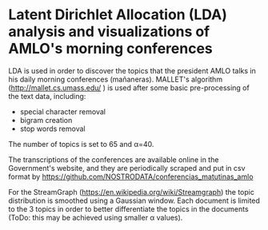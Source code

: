 # Latent Dirichlet Allocation (LDA) analysis and visualizations of AMLO's morning conferences

LDA is used in order to discover the topics that the president AMLO talks in his daily morning conferences (mañaneras). MALLET's 
algorithm (http://mallet.cs.umass.edu/ ) is used after some basic pre-processing of the text data, including:
- special character removal
- bigram creation
- stop words removal

The number of topics is set to 65 and α=40.

The transcriptions of the conferences are available online in the Government's website, and they are periodically 
scraped and put in csv format by https://github.com/NOSTRODATA/conferencias_matutinas_amlo

For the StreamGraph (https://en.wikipedia.org/wiki/Streamgraph) the topic distribution is smoothed using a Gaussian window.
Each document is limited to the 3 topics in order to better differentiate the topics in the documents (ToDo: this may be achieved using smaller α values).
